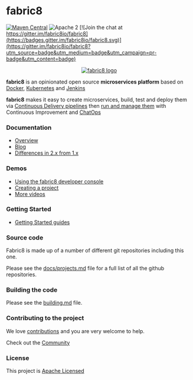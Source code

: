 fabric8
=======

[![Maven Central](https://maven-badges.herokuapp.com/maven-central/io.fabric8/fabric8-project/badge.svg?style=flat-square)](https://maven-badges.herokuapp.com/maven-central/io.fabric8/fabric8-project/)
![Apache 2](http://img.shields.io/badge/license-Apache%202-red.svg)
[![Join the chat at https://gitter.im/fabric8io/fabric8](https://badges.gitter.im/fabric8io/fabric8.svg)](https://gitter.im/fabric8io/fabric8?utm_source=badge&utm_medium=badge&utm_campaign=pr-badge&utm_content=badge)


<p align="center">
  <a href="http://fabric8.io/">
  	<img src="https://raw.githubusercontent.com/fabric8io/fabric8/master/docs/images/cover/cover_small.png" alt="fabric8 logo"/>
  </a>
</p>

<b>fabric8</b> is an opinionated open source <b>microservices platform</b> based on <a href="http://docker.com/">Docker</a>, <a href="http://kubernetes.io/">Kubernetes</a> and <a href="https://jenkins.io/">Jenkins</a>

<b>fabric8</b> makes it easy to create microservices, build, test and deploy them via <a href="http://fabric8.io/guide/cdelivery.html">Continuous Delivery pipelines</a> then <a href="http://fabric8.io/guide/fabric8DevOps.html">run and manage them</a> with Continuous Improvement and <a href="http://fabric8.io/guide/chat.html">ChatOps</a>

### Documentation

* [Overview](http://fabric8.io/guide/overview.html)
* [Blog](http://blog.fabric8.io/)
* [Differences in 2.x from 1.x](http://fabric8.io/guide/v2-changes.html)

### Demos

* [Using the fabric8 developer console](https://vimeo.com/125255595)
* [Creating a project](https://vimeo.com/125066673)
* [More videos](https://vimeo.com/album/2635012)

### Getting Started

* [Getting Started guides](http://fabric8.io/guide/getStarted.html)

### Source code

Fabric8 is made up of a number of different git repositories including this one.

Please see the [docs/projects.md](docs/projects.md) file for a full list of all the github repositories.

### Building the code

Please see the [building.md](building.md) file.

### Contributing to the project

We love [contributions](Contributing.md) and you are very welcome to help.

Check out the [Community](http://fabric8.io/community/index.html)

### License

This project is [Apache Licensed](license.txt)

